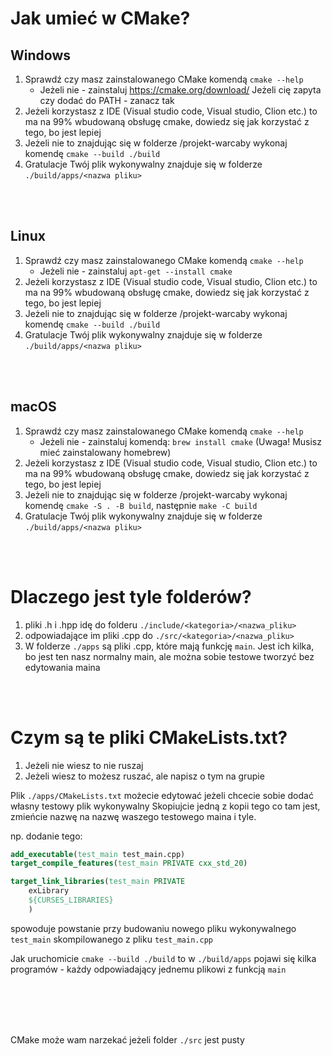 # Jak umieć w CMake?

## Windows
1) Sprawdź czy masz zainstalowanego CMake komendą `cmake --help`
    - Jeżeli nie - zainstaluj https://cmake.org/download/
            Jeżeli cię zapyta czy dodać do PATH - zanacz tak
2) Jeżeli korzystasz z IDE (Visual studio code, Visual studio, Clion etc.) to ma na 99% wbudowaną obsługę cmake, dowiedz się jak korzystać z tego, bo jest lepiej
3) Jeżeli nie to znajdując się w folderze /projekt-warcaby wykonaj komendę `cmake --build ./build`
4) Gratulacje Twój plik wykonywalny znajduje się w folderze `./build/apps/<nazwa pliku>`
      
<br />
<br />

## Linux
1) Sprawdź czy masz zainstalowanego CMake komendą `cmake --help`
    - Jeżeli nie - zainstaluj `apt-get --install cmake`
2) Jeżeli korzystasz z IDE (Visual studio code, Visual studio, Clion etc.) to ma na 99% wbudowaną obsługę cmake, dowiedz się jak korzystać z tego, bo jest lepiej
3) Jeżeli nie to znajdując się w folderze /projekt-warcaby wykonaj komendę `cmake --build ./build`
4) Gratulacje Twój plik wykonywalny znajduje się w folderze `./build/apps/<nazwa pliku>`

<br />
<br />

## macOS
1) Sprawdź czy masz zainstalowanego CMake komendą `cmake --help`
    - Jeżeli nie - zainstaluj komendą: `brew install cmake` (Uwaga! Musisz mieć zainstalowany homebrew)
2) Jeżeli korzystasz z IDE (Visual studio code, Visual studio, Clion etc.) to ma na 99% wbudowaną obsługę cmake, dowiedz się jak korzystać z tego, bo jest lepiej
3) Jeżeli nie to znajdując się w folderze /projekt-warcaby wykonaj komendę `cmake -S . -B build`, następnie `make -C build`
4) Gratulacje Twój plik wykonywalny znajduje się w folderze `./build/apps/<nazwa pliku>`

<br />
<br />

# Dlaczego jest tyle folderów?
1) pliki .h i .hpp idę do folderu `./include/<kategoria>/<nazwa_pliku>`
2) odpowiadające im pliki .cpp do `./src/<kategoria>/<nazwa_pliku>`
3) W folderze `./apps` są pliki .cpp, które mają funkcję `main`. Jest ich kilka, bo jest ten nasz normalny main, ale można sobie testowe tworzyć bez edytowania maina

<br />
<br />

# Czym są te pliki CMakeLists.txt?
1) Jeżeli nie wiesz to nie ruszaj
2) Jeżeli wiesz to możesz ruszać, ale napisz o tym na grupie

Plik `./apps/CMakeLists.txt` możecie edytować jeżeli chcecie sobie dodać własny testowy plik wykonywalny Skopiujcie jedną z kopii tego co tam jest, zmieńcie nazwę na nazwę waszego testowego maina i tyle.

np. dodanie tego:
```cmake
add_executable(test_main test_main.cpp)
target_compile_features(test_main PRIVATE cxx_std_20)

target_link_libraries(test_main PRIVATE
    exLibrary
    ${CURSES_LIBRARIES}
    )
```
spowoduje powstanie przy budowaniu nowego pliku wykonywalnego `test_main` skompilowanego z pliku `test_main.cpp`

Jak uruchomicie `cmake --build ./build` to w `./build/apps` pojawi się kilka programów - każdy odpowiadający jednemu plikowi z funkcją `main`


<br />
<br />
<br />
<br />


CMake może wam narzekać jeżeli folder `./src`  jest pusty